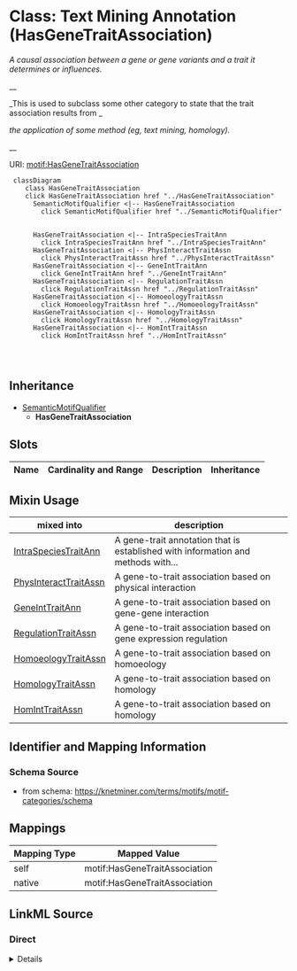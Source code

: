 

# Class: Text Mining Annotation (HasGeneTraitAssociation) 


_A causal association between a gene or gene variants and a trait it determines or influences._

__

_This is used to subclass some other category to state that the trait association results from _

_the application of some method (eg, text mining, homology)._

__





URI: [motif:HasGeneTraitAssociation](https://knetminer.com/terms/motifs/motif-categories/HasGeneTraitAssociation)






```mermaid
 classDiagram
    class HasGeneTraitAssociation
    click HasGeneTraitAssociation href "../HasGeneTraitAssociation"
      SemanticMotifQualifier <|-- HasGeneTraitAssociation
        click SemanticMotifQualifier href "../SemanticMotifQualifier"
      

      HasGeneTraitAssociation <|-- IntraSpeciesTraitAnn
        click IntraSpeciesTraitAnn href "../IntraSpeciesTraitAnn"
      HasGeneTraitAssociation <|-- PhysInteractTraitAssn
        click PhysInteractTraitAssn href "../PhysInteractTraitAssn"
      HasGeneTraitAssociation <|-- GeneIntTraitAnn
        click GeneIntTraitAnn href "../GeneIntTraitAnn"
      HasGeneTraitAssociation <|-- RegulationTraitAssn
        click RegulationTraitAssn href "../RegulationTraitAssn"
      HasGeneTraitAssociation <|-- HomoeologyTraitAssn
        click HomoeologyTraitAssn href "../HomoeologyTraitAssn"
      HasGeneTraitAssociation <|-- HomologyTraitAssn
        click HomologyTraitAssn href "../HomologyTraitAssn"
      HasGeneTraitAssociation <|-- HomIntTraitAssn
        click HomIntTraitAssn href "../HomIntTraitAssn"
      
      
      
```





## Inheritance
* [SemanticMotifQualifier](SemanticMotifQualifier.md)
    * **HasGeneTraitAssociation**



## Slots

| Name | Cardinality and Range | Description | Inheritance |
| ---  | --- | --- | --- |



## Mixin Usage

| mixed into | description |
| --- | --- |
| [IntraSpeciesTraitAnn](IntraSpeciesTraitAnn.md) | A gene-trait annotation that is established with information and methods with... |
| [PhysInteractTraitAssn](PhysInteractTraitAssn.md) | A gene-to-trait association based on physical interaction |
| [GeneIntTraitAnn](GeneIntTraitAnn.md) | A gene-to-trait association based on gene-gene interaction |
| [RegulationTraitAssn](RegulationTraitAssn.md) | A gene-to-trait association based on gene expression regulation |
| [HomoeologyTraitAssn](HomoeologyTraitAssn.md) | A gene-to-trait association based on homoeology |
| [HomologyTraitAssn](HomologyTraitAssn.md) | A gene-to-trait association based on homology |
| [HomIntTraitAssn](HomIntTraitAssn.md) | A gene-to-trait association based on homology |








## Identifier and Mapping Information







### Schema Source


* from schema: https://knetminer.com/terms/motifs/motif-categories/schema




## Mappings

| Mapping Type | Mapped Value |
| ---  | ---  |
| self | motif:HasGeneTraitAssociation |
| native | motif:HasGeneTraitAssociation |







## LinkML Source

<!-- TODO: investigate https://stackoverflow.com/questions/37606292/how-to-create-tabbed-code-blocks-in-mkdocs-or-sphinx -->

### Direct

<details>
```yaml
name: HasGeneTraitAssociation
description: "A causal association between a gene or gene variants and a trait it\
  \ determines or influences.\n\nThis is used to subclass some other category to state\
  \ that the trait association results from \nthe application of some method (eg,\
  \ text mining, homology).\n"
title: Text Mining Annotation
from_schema: https://knetminer.com/terms/motifs/motif-categories/schema
is_a: SemanticMotifQualifier
mixin: true

```
</details>

### Induced

<details>
```yaml
name: HasGeneTraitAssociation
description: "A causal association between a gene or gene variants and a trait it\
  \ determines or influences.\n\nThis is used to subclass some other category to state\
  \ that the trait association results from \nthe application of some method (eg,\
  \ text mining, homology).\n"
title: Text Mining Annotation
from_schema: https://knetminer.com/terms/motifs/motif-categories/schema
is_a: SemanticMotifQualifier
mixin: true

```
</details>